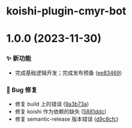 # koishi-plugin-cmyr-bot

# 1.0.0 (2023-11-30)


### ✨ 新功能

* 完成基础逻辑开发；完成发布预备 ([ee83469](https://github.com/CaoMeiYouRen/koishi-plugin-cmyr-bot/commit/ee83469))


### 🐛 Bug 修复

* 修复 build 上的错误 ([9a3b73a](https://github.com/CaoMeiYouRen/koishi-plugin-cmyr-bot/commit/9a3b73a))
* 修复 koishi 作为依赖的缺失 ([5881ddc](https://github.com/CaoMeiYouRen/koishi-plugin-cmyr-bot/commit/5881ddc))
* 修复 semantic-release 版本错误 ([d9c8cfc](https://github.com/CaoMeiYouRen/koishi-plugin-cmyr-bot/commit/d9c8cfc))
